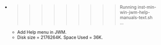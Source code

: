 * >>>>>>>>> Running inst-min-win-jwm-help-manuals-text.sh ...
  * Add Help menu in JWM.
  * Disk size = 2176264K. Space Used = 36K.
